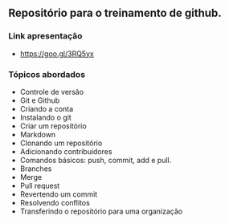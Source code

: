 ## Repositório para o treinamento de github.
### Link apresentação
* https://goo.gl/3RQ5yx
### Tópicos abordados
* Controle de versão
* Git e Github
* Criando a conta
* Instalando o git
* Criar um repositório
* Markdown
* Clonando um repositório
* Adicionando contribuidores
* Comandos básicos: push, commit, add e pull.
* Branches
* Merge
* Pull request
* Revertendo um commit
* Resolvendo conflitos
* Transferindo o repositório para uma organização
